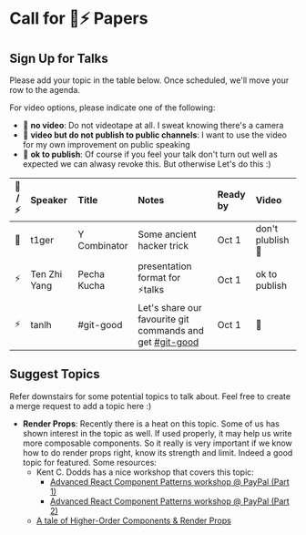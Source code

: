# Call for ️🌚⚡️ Papers

## Sign Up for Talks

Please add your topic in the table below. Once scheduled, we'll move your row to the agenda.

For video options, please indicate one of the following:

- :see_no_evil: **no video**: Do not videotape at all. I sweat knowing there's a camera
- 🐒 **video but do not publish to public channels**: I want to use the video for my own improvement on public speaking
- 🦍 **ok to publish**: Of course if you feel your talk don't turn out well as expected we can alwasy revoke this. But otherwise Let's do this :)

| 🌚 / ⚡️ | Speaker      | Title        | Notes                                                                                                              | Ready by | Video                        |
| :------: | :----------- | :----------- | :----------------------------------------------------------------------------------------------------------------- | :------- | :--------------------------- |
|    🌚    | t1ger        | Y Combinator | Some ancient hacker trick                                                                                          | Oct 1    | don't plublish :see_no_evil: |
|   ⚡️    | Ten Zhi Yang | Pecha Kucha  | presentation format for ⚡️talks                                                                                   | Oct 1    | ok to publish                |
|   ⚡️    | tanlh        | #git-good    | Let's share our favourite git commands and get [#git-good](https://mattermost.garenanow.com/sea/channels/git-good) | Oct 1    | 🦍                           |

## Suggest Topics

Refer downstairs for some potential topics to talk about. Feel free to create a merge request to add a topic here :)

- **Render Props**: Recently there is a heat on this topic. Some of us has shown interest in the topic as well. If used properly, it may help us write more composable components. So it really is very important if we know how to do render props right, know its strength and limit. Indeed a good topic for featured. Some resources:
  - Kent C. Dodds has a nice workshop that covers this topic:
    - [Advanced React Component Patterns workshop @ PayPal (Part 1)](https://www.youtube.com/watch?v=SuzutbwjUp8&t=1514s)
    - [Advanced React Component Patterns workshop @ PayPal (Part 2)](https://www.youtube.com/watch?v=ubXtOROjILU)
  - [A tale of Higher-Order Components & Render Props](https://medium.com/ingenious/a-tale-of-higher-order-components-render-props-a1ba47e8cfeb)
